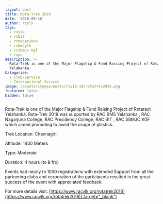 ```yaml
---
layout: post
title: Rota-Trek 2018
date: '2018-09-16'
author: rcylk
tags:
  - rcylk
  - rcbit
  - rcnagarjuna
  - rcbmsylk
  - rcsbmjc-kgf
  - rcpc
description: >-
  Rota-Trek is one of the Major Flagship & Fund Raising Project of Rotaract
  Yelahanka.
Categories:
  - Club-Service
  - International-Service
image: /assets/images/posts/riy18-19/rotatrek2018.png
featured: false
hidden: false
---
```

Rota-Trek is one of the Major Flagship & Fund Raising Project of Rotaract Yelahanka. Rota-Trek 2018 was supported by RAC BMS Yelahanka , RAC Nagarjuna College, RAC Presidency College, RAC BIT , RAC SBMJC KGF which aimed promoting to avoid the usage of plastics.



Trek Location: Channagiri

Altitude: 1400 Meters

Type: Moderate

Duration: 4 hours (to & fro)



Events had nearly to 1000 registrations with extended Support from all the partnering clubs and corporation of the participants resulted in the great success of the event with appreciated feedback.



For more details visit: \[https://www.racylk.org/rotatrek2018](https://www.racylk.org/rotatrek2018){:target="_blank"}
